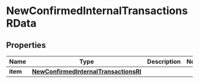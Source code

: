 

# NewConfirmedInternalTransactionsRData


## Properties

| Name | Type | Description | Notes |
|------------ | ------------- | ------------- | -------------|
|**item** | [**NewConfirmedInternalTransactionsRI**](NewConfirmedInternalTransactionsRI.md) |  |  |



